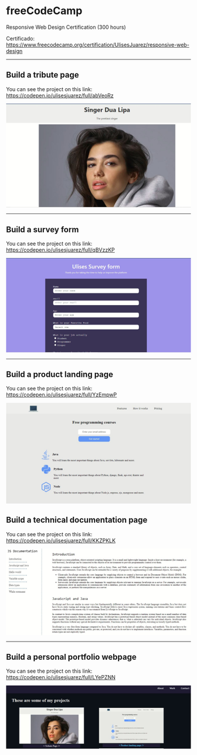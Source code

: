 # freeCodeCamp

Responsive Web Design Certification (300 hours)

Certificado: https://www.freecodecamp.org/certification/UlisesJuarez/responsive-web-design

---

## Build a tribute page

You can see the project on this link: https://codepen.io/ulisesjuarez/full/abVeoRz

![](img/tribute.JPG)

---

## Build a survey form

You can see the project on this link: https://codepen.io/ulisesjuarez/full/qBVzzKP

![](img/survey.JPG)

---

## Build a product landing page

You can see the project on this link: https://codepen.io/ulisesjuarez/full/YzEmpwP

![](img/product.JPG)

## Build a technical documentation page

You can see the project on this link: https://codepen.io/ulisesjuarez/full/KKZPKLK

![](img/documentation.JPG)

---

## Build a personal portfolio webpage

You can see the project on this link: https://codepen.io/ulisesjuarez/full/LYePZNN

![](img/portfolio.JPG)
